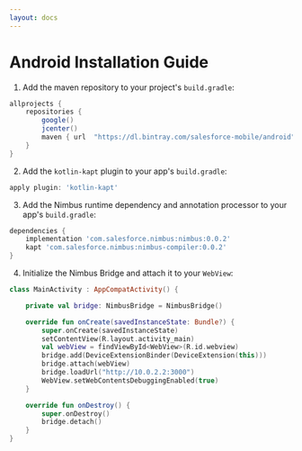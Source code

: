 ```yaml
---
layout: docs
---
```


# Android Installation Guide

1. Add the maven repository to your project's `build.gradle`:

```groovy
allprojects {
    repositories {
        google()
        jcenter()
        maven { url  "https://dl.bintray.com/salesforce-mobile/android" }
    }
}
```

2. Add the `kotlin-kapt` plugin to your app's `build.gradle`:

```groovy
apply plugin: 'kotlin-kapt'
```

3. Add the Nimbus runtime dependency and annotation processor to your app's `build.gradle`:

```groovy
dependencies {
    implementation 'com.salesforce.nimbus:nimbus:0.0.2'
    kapt 'com.salesforce.nimbus:nimbus-compiler:0.0.2'
}
```

4. Initialize the Nimbus Bridge and attach it to your `WebView`:

```kotlin
class MainActivity : AppCompatActivity() {

    private val bridge: NimbusBridge = NimbusBridge()

    override fun onCreate(savedInstanceState: Bundle?) {
        super.onCreate(savedInstanceState)
        setContentView(R.layout.activity_main)
        val webView = findViewById<WebView>(R.id.webview)
        bridge.add(DeviceExtensionBinder(DeviceExtension(this)))
        bridge.attach(webView)
        bridge.loadUrl("http://10.0.2.2:3000")
        WebView.setWebContentsDebuggingEnabled(true)
    }

    override fun onDestroy() {
        super.onDestroy()
        bridge.detach()
    }
}
```
